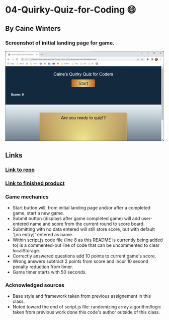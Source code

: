 # 04-Quirky-Quiz-for-Coding :smile:
## By Caine Winters


### Screenshot of initial landing page for game.
![Screenshot of initial landing page for game.](./assets/img/404.jpg)

## Links
### [Link to repo](https://github.com/elcaine/04-Quirky-Quiz-forCoding)
### [Link to finished product](https://elcaine.github.io/04-Quirky-Quiz-forCoding//)

### Game mechanics
- Start button will, from initial landing page and/or after a completed game, start a new game.
- Submit button (displays after game completed game) will add user-entered name and score from the current round to score board.
- Submitting with no data entered will still store score, but with default '[no entry]' entered as name.
- Within script.js code file (line 8 as this README is currently being added to) is a commented-out line of code that can be uncommented to clear localStorage.
- Correctly answered questions add 10 points to current game's score.
- Wrong answers subtract 2 points from score and incur 10 second penalty reduction from timer.
- Game timer starts with 50 seconds.

### Acknowledged sources
- Base style and framework taken from previous assignement in this class.
- Noted toward the end of script.js file:  randomizing array algorithm/logic taken from previous work done this code's author outside of this class.